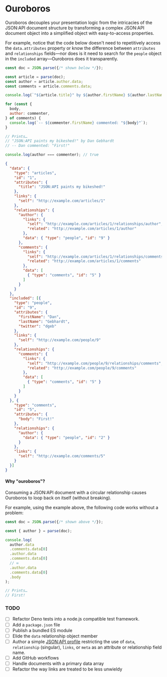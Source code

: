 # Ouroboros

Ouroboros decouples your presentation logic from the intricacies of the JSON:API document structure by transforming a complex JSON:API document object into a simplified object with easy-to-access properties.

For example, notice that the code below doesn't need to repetitively access the `data.attributes` property or know the difference between `attributes` and `relationships` fields—nor does is it need to search for the `people` object in the `included` array—Ouroboros does it transparently.

```js
const doc = JSON.parse({/* shown below */});

const article = parse(doc);
const author = article.author.data;
const comments = article.comments.data;

console.log(`"${article.title}" by ${author.firstName} ${author.lastName}`);

for (const {
  body,
  author: commenter,
} of comments) {
  console.log(`-- ${commenter.firstName} commented: "${body}"`);
}

// Prints…
// "JSON:API paints my bikeshed!" by Dan Gebhardt
// -- Dan commented: "First!"

console.log(author === commenter); // true
```

```json
{
  "data": {
    "type": "articles",
    "id": "1",
    "attributes": {
      "title": "JSON:API paints my bikeshed!"
    },
    "links": {
      "self": "http://example.com/articles/1"
    },
    "relationships": {
      "author": {
        "links": {
          "self": "http://example.com/articles/1/relationships/author",
          "related": "http://example.com/articles/1/author"
        },
        "data": { "type": "people", "id": "9" }
      },
      "comments": {
        "links": {
          "self": "http://example.com/articles/1/relationships/comments",
          "related": "http://example.com/articles/1/comments"
        },
        "data": [
          { "type": "comments", "id": "5" }
        ]
      }
    }
  },
  "included": [{
    "type": "people",
    "id": "9",
    "attributes": {
      "firstName": "Dan",
      "lastName": "Gebhardt",
      "twitter": "dgeb"
    },
    "links": {
      "self": "http://example.com/people/9"
    },
    "relationships": {
      "comments": {
        "links": {
          "self": "http://example.com/people/9/relationships/comments",
          "related": "http://example.com/people/9/comments"
        },
        "data": [
          { "type": "comments", "id": "5" }
        ]
      }
    }
  }, {
    "type": "comments",
    "id": "5",
    "attributes": {
      "body": "First!"
    },
    "relationships": {
      "author": {
        "data": { "type": "people", "id": "2" }
      }
    },
    "links": {
      "self": "http://example.com/comments/5"
    }
  }]
}
```

#### Why "ouroboros"?

Consuming a JSON:API document with a circular relationship causes Ouroboros to loop back on itself (without breaking).

For example, using the example above, the following code works without a problem:

```js
const doc = JSON.parse({/* shown above */});

const { author } = parse(doc);

console.log(
  author.data
  .comments.data[0]
  .author.data
  .comments.data[0]
  // ∞
  .author.data
  .comments.data[0]
  .body
);

// Prints…
// First!
```

### TODO

- [ ] Refactor Deno tests into a node.js compatible test framework.
- [ ] Add a `package.json` file
- [ ] Publish a bundled ES module
- [ ] Elide the `data` relationship object member
- [ ] Author a simple [JSON:API profile][profiles] restricting the use of `data`, `relationship` (singular), `links`, or `meta` as an attribute or relationship field name.
- [ ] Add GitHub workflows
- [ ] Handle documents with a primary data array
- [ ] Refactor the way links are treated to be less unwieldy

[profiles]: https://jsonapi.org/extensions/#existing-profiles
